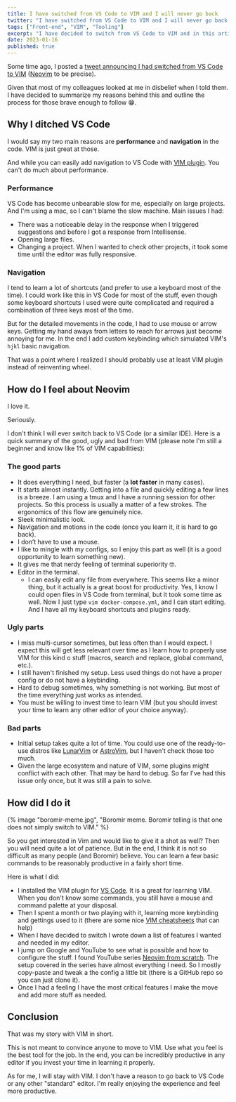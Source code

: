 ```yaml
---
title: I have switched from VS Code to VIM and I will never go back
twitter: "I have switched from VS Code to VIM and I will never go back. Read on to find out why."
tags: ["Front-end", "VIM", "Tooling"]
excerpt: "I have decided to switch from VS Code to VIM and in this article I will explain my reasons behind this decision."
date: 2023-01-16
published: true
---
```


Some time ago, I posted a [tweet announcing I had switched from VS Code to VIM](https://twitter.com/pustelto/status/1552915586203541505) ([Neovim](https://neovim.io/) to be precise).

Given that most of my colleagues looked at me in disbelief when I told them. I have decided to summarize my reasons behind this and outline the process for those brave enough to follow 😁.

## Why I ditched VS Code

I would say my two main reasons are **performance** and **navigation** in the code. VIM is just great at those.

And while you can easily add navigation to VS Code with [VIM plugin](https://marketplace.visualstudio.com/items?itemName=vscodevim.vim). You can't do
much about performance.

### Performance

VS Code has become unbearable slow for me, especially on large projects. And I'm using a mac, so I can't blame the slow machine. Main issues I had:

- There was a noticeable delay in the response when I triggered suggestions and before I got a response from Intellisense.
- Opening large files.
- Changing a project. When I wanted to check other projects, it took some time until the editor was fully responsive.

### Navigation

I tend to learn a lot of shortcuts (and prefer to use a keyboard most of the time). I&nbsp;could work like this in VS Code for most of the stuff, even though some keyboard shortcuts I used were quite complicated and required a combination of three keys most of the time.

But for the detailed movements in the code, I had to use mouse or arrow keys. Getting my hand aways from letters to reach for arrows just become annoying for me. In the end I add custom keybinding which simulated VIM's `hjkl` basic navigation.

That was a point where I realized I should probably use at least VIM plugin instead of reinventing wheel.

## How do I feel about Neovim

I love it.

Seriously.

I don't think I will ever switch back to VS Code (or a similar IDE). Here is a quick summary of the good, ugly and bad from VIM (please note I'm still a beginner and know like 1% of VIM capabilities):

### The good parts

- It does everything I need, but faster (a **lot faster** in many cases).
- It starts almost instantly. Getting into a file and quickly editing a few lines is a breeze. I am using a tmux and I have a running session for other projects. So this process is usually a matter of a few strokes. The ergonomics of this flow are genuinely nice.
- Sleek minimalistic look.
- Navigation and motions in the code (once you learn it, it is hard to go back).
- I don’t have to use a mouse.
- I like to mingle with my configs, so I enjoy this part as well (it is a good opportunity to learn something new).
- It gives me that nerdy feeling of terminal superiority 🤓.
- Editor in the terminal.
  - I can easily edit any file from everywhere. This seems like a minor thing, but it actually is a great boost for productivity. Yes, I know I could open files in VS Code from terminal, but it took some time as well. Now I just type `vim docker-compose.yml`, and I can start editing. And I have all my keyboard shortcuts and plugins ready.

### Ugly parts

- I miss multi-cursor sometimes, but less often than I would expect. I expect this will get less relevant over time as I learn how to properly use VIM for this kind o stuff (macros, search and replace, global command, etc.).
- I still haven't finished my setup. Less used things do not have a proper config or do not have a keybinding.
- Hard to debug sometimes, why something is not working. But most of the time everything just works as intended.
- You must be willing to invest time to learn VIM (but you should invest your time to learn any other editor of your choice anyway).

### Bad parts

- Initial setup takes quite a lot of time. You could use one of the ready-to-use distros like [LunarVim](https://www.lunarvim.org/) or [AstroVim](https://astronvim.github.io/), but I haven't check those too much.
- Given the large ecosystem and nature of VIM, some plugins might conflict with each other. That may be hard to debug. So far I've had this issue only once, but it was still a pain to solve.

## How did I do it

{% image "boromir-meme.jpg", "Boromir meme. Boromir telling is that one does not simply switch to VIM." %}

So you get interested in Vim and would like to give it a shot as well? Then you will need quite a lot of patience. But in the end, I think it is not so difficult as many people (and Boromir) believe. You can learn a few basic commands to be reasonably productive in a fairly short time.

Here is what I did:

- I installed the VIM plugin for [VS Code](https://marketplace.visualstudio.com/items?itemName=vscodevim.vim). It is a great for learning VIM. When you don't know some commands, you still have a mouse and command palette at your disposal.
- Then I spent a month or two playing with it, learning more keybinding and gettings used to it (there are some nice [VIM cheatsheets](https://quickref.me/vim) that can help)
- When I have decided to switch I wrote down a list of features I wanted and needed in my editor.
- I jump on Google and YouTube to see what is possible and how to configure the stuff. I found YouTube series [Neovim from scratch](https://www.youtube.com/playlist?list=PLhoH5vyxr6Qq41NFL4GvhFp-WLd5xzIzZ). The setup covered in the series have almost everything I need. So I mostly copy-paste and tweak a the config a little bit (there is a GitHub repo so you can just clone it).
- Once I had a feeling I have the most critical features I make the move and add more stuff as needed.

## Conclusion

That was my story with VIM in short.

This is not meant to convince anyone to move to VIM. Use what you feel is the best tool for the job. In the end, you can be incredibly productive in any editor if you invest your time in learning it properly.

As for me, I will stay with VIM. I don't have a reason to go back to VS Code or any other "standard" editor. I'm really enjoying the experience and feel more productive.
